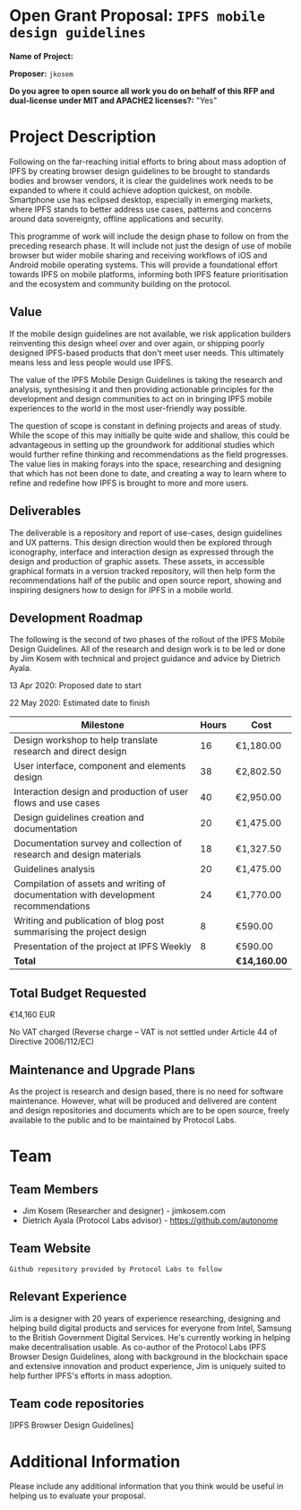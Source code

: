 # Open Grant Proposal: `IPFS mobile design guidelines`

**Name of Project:**

**Proposer:** `jkosem`

**Do you agree to open source all work you do on behalf of this RFP and dual-license under MIT and APACHE2 licenses?:** "Yes"

# Project Description

Following on the far-reaching initial efforts to bring about mass adoption of IPFS by creating browser design guidelines to be brought to standards bodies and browser vendors, it is clear the guidelines work needs to be expanded to where it could achieve adoption quickest, on mobile. Smartphone use has eclipsed desktop, especially in emerging markets, where IPFS stands to better address use cases, patterns and concerns around data sovereignty, offline applications and security.

This programme of work will include the design phase to follow on from the preceding research phase. It will include not just the design of use of mobile browser but wider mobile sharing and receiving workflows of iOS and Android mobile operating systems. This will provide a foundational effort towards IPFS on mobile platforms, informing both IPFS feature prioritisation and the ecosystem and community building on the protocol.

## Value

If the mobile design guidelines are not available, we risk application builders reinventing this design wheel over and over again, or shipping poorly designed IPFS-based products that don't meet user needs. This ultimately means less and less people would use IPFS. 

The value of the IPFS Mobile Design Guidelines is taking the research and analysis, synthesising it and then providing actionable principles for the development and design communities to act on in bringing IPFS mobile experiences to the world in the most user-friendly way possible.

The question of scope is constant in defining projects and areas of study. While the scope of this may initially be quite wide and shallow, this could be advantageous in setting up the groundwork for additional studies which would further refine thinking and recommendations as the field progresses. The value lies in making forays into the space, researching and designing that which has not been done to date, and creating a way to learn where to refine and redefine how IPFS is brought to more and more users.

## Deliverables

The deliverable is a repository and report of use-cases, design guidelines and UX patterns. This design direction would then be explored through iconography, interface and interaction design as expressed through the design and production of graphic assets. These assets, in accessible graphical formats in a version tracked repository, will then help form the recommendations half of the public and open source report, showing and inspiring designers how to design for IPFS in a mobile world.

## Development Roadmap

The following is the second of two phases of the rollout of the IPFS Mobile Design Guidelines. All of the research and design work is to be led or done by Jim Kosem with technical and project guidance and advice by Dietrich Ayala.

13 Apr 2020: Proposed date to start

22 May 2020: Estimated date to finish

Milestone | Hours | Cost
--- | --- | ---
Design workshop to help translate research and direct design | 16 | €1,180.00
User interface, component and elements design | 38 | €2,802.50
Interaction design and production of user flows and use cases | 40 | €2,950.00
Design guidelines creation and documentation | 20 | €1,475.00
Documentation survey and collection of research and design materials | 18 | €1,327.50
Guidelines analysis | 20 | €1,475.00
Compilation of assets and writing of documentation with development recommendations | 24 | €1,770.00
Writing and publication of blog post summarising the project design | 8 | €590.00
Presentation of the project at IPFS Weekly | 8 | €590.00
**Total** |  | **€14,160.00**

## Total Budget Requested

€14,160 EUR

No VAT charged (Reverse charge – VAT is not settled under Article 44 of Directive 2006/112/EC)

## Maintenance and Upgrade Plans

As the project is research and design based, there is no need for software maintenance. However, what will be produced and delivered are content and design repositories and documents which are to be open source, freely available to the public and to be maintained by Protocol Labs.

# Team

## Team Members

- Jim Kosem (Researcher and designer) - jimkosem.com
- Dietrich Ayala (Protocol Labs advisor) - https://github.com/autonome

## Team Website

`Github repository provided by Protocol Labs to follow`

## Relevant Experience
 
Jim is a designer with 20 years of experience researching, designing and helping build digital products and services for everyone from Intel, Samsung to the British Government Digital Services. He's currently working in helping make decentralisation usable. As co-author of the Protocol Labs IPFS Browser Design Guidelines, along with background in the blockchain space and extensive innovation and product experience, Jim is uniquely suited to help further IPFS's efforts in mass adoption.

## Team code repositories

[IPFS Browser Design Guidelines]

# Additional Information

Please include any additional information that you think would be useful in helping us to evaluate your proposal.

